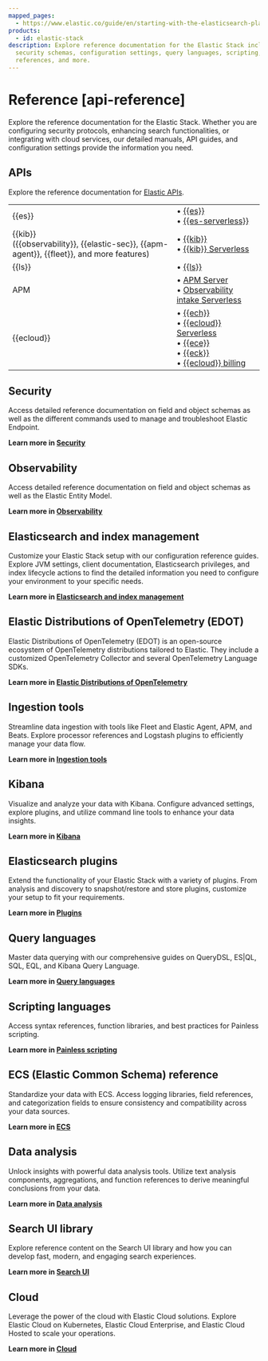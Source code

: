```yaml
---
mapped_pages:
  - https://www.elastic.co/guide/en/starting-with-the-elasticsearch-platform-and-its-solutions/current/api-reference.html
products:
  - id: elastic-stack
description: Explore reference documentation for the Elastic Stack including APIs,
  security schemas, configuration settings, query languages, scripting, ECS field
  references, and more.
---
```


# Reference [api-reference]

Explore the reference documentation for the Elastic Stack. Whether you are configuring security protocols, enhancing search functionalities, or integrating with cloud services, our detailed manuals, API guides, and configuration settings provide the information you need.

## APIs
Explore the reference documentation for [Elastic APIs]({{apis}}).

|     |     |
| --- | --- |
| {{es}} | • [{{es}}]({{es-apis}})<br>• [{{es-serverless}}]({{es-serverless-apis}})<br> |
| {{kib}}<br>({{observability}}, {{elastic-sec}}, {{apm-agent}}, {{fleet}}, and more features) | • [{{kib}}]({{kib-apis}})<br>• [{{kib}} Serverless]({{kib-serverless-apis}})<br> |
| {{ls}} | • [{{ls}}]({{ls-apis}})<br> |
| APM | • [APM Server](/solutions/observability/apm/apm-server/api.md)<br>• [Observability intake Serverless]({{intake-apis}})<br> |
| {{ecloud}} | • [{{ech}}]({{cloud-apis}})<br>• [{{ecloud}} Serverless]({{cloud-serverless-apis}})<br>• [{{ece}}]({{ece-apis}})<br>• [{{eck}}](cloud-on-k8s://reference/api-docs.md)<br>• [{{ecloud}} billing]({{cloud-billing-apis}})<br> |

## Security

Access detailed reference documentation on field and object schemas as well as the different commands used to manage and troubleshoot Elastic Endpoint.

**Learn more in [Security](security/index.md)**

## Observability

Access detailed reference documentation on field and object schemas as well as the Elastic Entity Model.

**Learn more in [Observability](observability/index.md)**

## Elasticsearch and index management

Customize your Elastic Stack setup with our configuration reference guides. Explore JVM settings, client documentation, Elasticsearch privileges, and index lifecycle actions to find the detailed information you need to configure your environment to your specific needs.

**Learn more in [Elasticsearch and index management](elasticsearch://reference/elasticsearch/index.md)**

## Elastic Distributions of OpenTelemetry (EDOT)

Elastic Distributions of OpenTelemetry (EDOT) is an open-source ecosystem of OpenTelemetry distributions tailored to Elastic. They include a customized OpenTelemetry Collector and several OpenTelemetry Language SDKs.

**Learn more in [Elastic Distributions of OpenTelemetry](opentelemetry://reference/index.md)**

## Ingestion tools

Streamline data ingestion with tools like Fleet and Elastic Agent, APM, and Beats. Explore processor references and Logstash plugins to efficiently manage your data flow.

**Learn more in [Ingestion tools](ingestion-tools/index.md)**

## Kibana

Visualize and analyze your data with Kibana. Configure advanced settings, explore plugins, and utilize command line tools to enhance your data insights.

**Learn more in [Kibana](kibana://reference/index.md)**

## Elasticsearch plugins

Extend the functionality of your Elastic Stack with a variety of plugins. From analysis and discovery to snapshot/restore and store plugins, customize your setup to fit your requirements.

**Learn more in [Plugins](elasticsearch://reference/elasticsearch-plugins/index.md)**

## Query languages

Master data querying with our comprehensive guides on QueryDSL, ES|QL, SQL, EQL, and Kibana Query Language.

**Learn more in [Query languages](elasticsearch://reference/query-languages/index.md)**

## Scripting languages

Access syntax references, function libraries, and best practices for Painless scripting.

**Learn more in [Painless scripting](elasticsearch://reference/scripting-languages/painless/painless.md)**

## ECS (Elastic Common Schema) reference

Standardize your data with ECS. Access logging libraries, field references, and categorization fields to ensure consistency and compatibility across your data sources.

**Learn more in [ECS](ecs://reference/index.md)**

## Data analysis

Unlock insights with powerful data analysis tools. Utilize text analysis components, aggregations, and function references to derive meaningful conclusions from your data.

**Learn more in [Data analysis](data-analysis/index.md)**

## Search UI library

Explore reference content on the Search UI library and how you can develop fast, modern, and engaging search experiences.

**Learn more in [Search UI](search-ui://reference/index.md)**

## Cloud

Leverage the power of the cloud with Elastic Cloud solutions. Explore Elastic Cloud on Kubernetes, Elastic Cloud Enterprise, and Elastic Cloud Hosted to scale your operations.

**Learn more in [Cloud](cloud://reference/index.md)**



